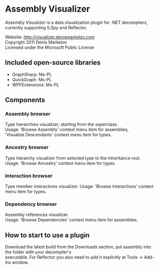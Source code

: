 # Assembly Visualizer 

*Assembly Visualizer* is a data visualization plugin for .NET decompilers, currently supporting ILSpy and Reflector.    

Website: http://visualizer.denismarkelov.com    
Copyright 2011 Denis Markelov    
Licensed under the Microsoft Public License

## Included open-source libraries

* GraphSharp: Ms-PL  
* QuickGraph: Ms-PL  
* WPFExtensions: Ms-PL

## Components  

### Assembly browser
    
Type hierarchies visualizer, starting from the superclass.    
Usage: 'Browse Assembly' context menu item for assemblies,    
'Visualize Descendants' context menu item for types.

### Ancestry browser
    
Type hierarchy visualizer from selected type to the inheritance root.    
Usage: 'Browse Ancestry' context menu item for types.

### Interaction browser

Type member interactions visualizer.
Usage: 'Browse Interactions' context menu item for types.

### Dependency browser

Assembly references visualizer.    
Usage: 'Browse Dependencies' context menu item for assemblies.

## How to start to use a plugin  

Download the latest build from the Downloads section, put assembly into the folder with your decompiler's    
executable. For Reflector you also need to add it explicitly at Tools -> Add-Ins window.
  